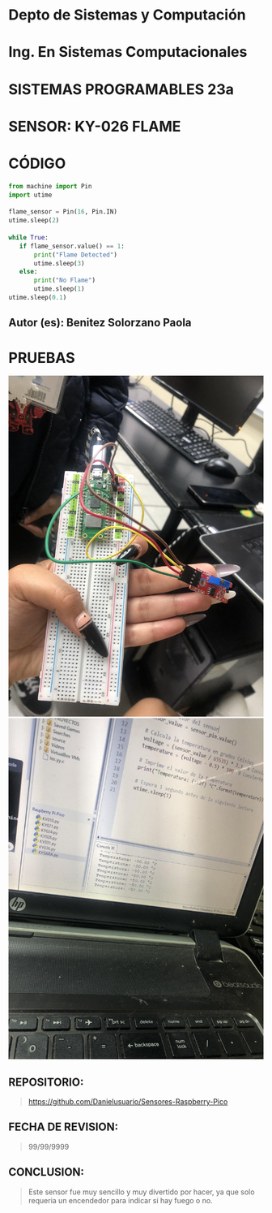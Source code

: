 # Depto de Sistemas y Computación
# Ing. En Sistemas Computacionales
# SISTEMAS PROGRAMABLES 23a

# SENSOR: KY-026 FLAME

# CÓDIGO
```python
from machine import Pin
import utime

flame_sensor = Pin(16, Pin.IN)
utime.sleep(2)

while True:
   if flame_sensor.value() == 1:
       print("Flame Detected")
       utime.sleep(3)
   else:
       print("No Flame")
       utime.sleep(1)
utime.sleep(0.1)
```

## Autor (es): Benitez Solorzano Paola

# PRUEBAS

![](https://github.com/Danielusuario/Sensores-Raspberry-Pico/blob/main/Imagenes/KY-028%20DIGITAL%20TEMPERATURE.jpg)
![](https://github.com/Danielusuario/Sensores-Raspberry-Pico/blob/main/Imagenes/KY-028%20DIGITAL%20TEMPERATURE1.jpg)

## REPOSITORIO: 
> https://github.com/Danielusuario/Sensores-Raspberry-Pico

## FECHA DE REVISION: 
> 99/99/9999

## CONCLUSION: 
> Este sensor fue muy sencillo y muy divertido por hacer, ya que solo requeria un encendedor para indicar si hay fuego o no.
